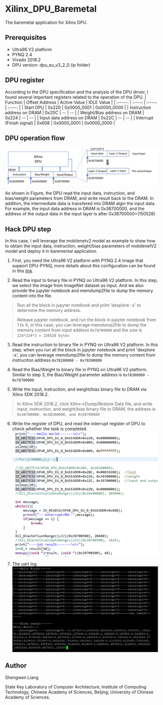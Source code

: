 # Xilinx_DPU_Baremetal
The baremetal application for Xilinx DPU. 

## Prerequisites
* Ultra96 V2 platform
* PYNQ 2.4
* Vivado 2018.2
* DPU version: dpu_eu_v3_2_0 (ip folder)

## DPU register 
According to the DPU specification and the analysis of the DPU driver, I found several important registers related to the operation of the DPU. 
| Function | Offset Address | Active Value | IDLE Value |
| :-----:  | :----:  | :----: | :----: |
| Start DPU | 0x220  | 0x0000_0001  | 0x0000_0000 |
| Instruction address on DRAM | 0x20C | -- | -- |
| Weight/Bias address on DRAM | 0x224 | -- | -- |
| Input data  address on DRAM | 0x22C | -- | -- |
| Interrupt (Finish signal)   | 0x608 | 0x0000_0001 | 0x0000_0000 |

## DPU operation flow

![dataflow](./image/dataflow.png)

As shown in Figure, the DPU read the input data, instruction, and bias/weight parameters from DRAM, and write result back to the DRAM. In addition, the intermediate data is transfered into DRAM algin the input data. For example, the input data address in DRAM is 0x38700000, and the address of the output data in the input layer is after 0x38700000+(150528) 

## Hack DPU step
In this case, I will leverage the mobilenetv2 model as example to show how to obtain the input data, instruction, weight/bias parameters of mobilenetV2 model and deploy it in baremental application.
1. First, you need the Ultra96 V2 platform with PYNQ 2.4 image that support DPU-PYNQ, more details about this configuration can be found in this [link](https://github.com/Xilinx/DPU-PYNQ)

1. Read the input to binary file in PYNQ on Ultra96 V2 platform. In this step, we select the image from ImageNet dataset as input. And we also provide the jupyter notebook and memdump2file to dump the memory content into the file. 

> Run all the block in jupyter notebook and print 'dexplore -s' to determine the memory address.

> Release jupyter notebook, and run the block in jupyter notebook from 1 to X, in this case, you can leverage memdump2file to dump the memory content from input address ```0x78700000``` and the size is ```224*224*3 = 150528 bytes```

3. Read the instruction to binary file in PYNQ on Ultra96 V2 platform. In this step, when you run all the block in jupyter notebook and print 'dexplore -s', you can leverage memdump2file to dump the memory content from instruciton address ```0x78280000 - 0x78300000 ```

4. Read the Bias/Weight to binary file in PYNQ on Ultra96 V2 platform. Similar to step 3, the Bias/Weight parameter address is ```0x78300000 - 0x78700000```

5. Write the input, instruction, and weight/bias binary file to DRAM via Xilinx SDK 2018.2.

> In Xilinx SDK 2018.2, click Xilinx->Dump/Restore Data file, and write input, instruction, and weight/bias binary file to DRAM, the address is ```0x38700000, 0x38280000, and 0x38700000```

6. Write the register of DPU, and read the interrupt register of DPU to check whether the task is completed. ![SDK](./image/SDK.png)

7. The uart log ![UART](./image/uart.png)

## Author
Shengwen Liang 

State Key Laboratory of Computer Architecture, Institute of Computing Technology, Chinese Academy of Sciences, Beijing; University of Chinese Academy of Sciences.
